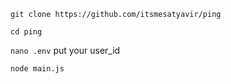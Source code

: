 `git clone https://github.com/itsmesatyavir/ping`

```cd ping```

```nano .env```
put your user_id

```node main.js```
